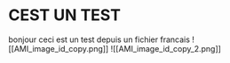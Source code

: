 # CEST UN TEST

bonjour ceci est un test depuis un fichier francais
![[AMI_image_id_copy.png]]
![[AMI_image_id_copy_2.png]]